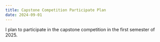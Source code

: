 ```yaml
---
title: Capstone Competition Participate Plan
date: 2024-09-01
---
```


I plan to participate in the capstone competition in the first semester of 2025.

<!--more-->